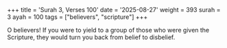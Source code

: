 +++
title = 'Surah 3, Verses 100'
date = '2025-08-27'
weight = 393
surah = 3
ayah = 100
tags = ["believers", "scripture"]
+++

O believers! If you were to yield to a group of those who were given the Scripture, they would turn you back from belief to disbelief.